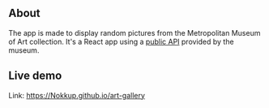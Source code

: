 ## About

The app is made to display random pictures from the Metropolitan Museum of Art collection.
It's a React app using a [public API](https://metmuseum.github.io/) provided by the museum. 
## Live demo

Link: https://Nokkup.github.io/art-gallery
